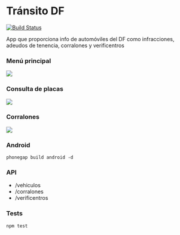 Tránsito DF
===========

[![Build Status](https://travis-ci.org/mandroslabs/transito-df.svg)](https://travis-ci.org/mandroslabs/transito-df)

App que proporciona info de automóviles del DF como infracciones, adeudos de tenencia, corralones y verificentros

### Menú principal
<img src="https://raw.githubusercontent.com/mandroslabs/transito-df/master/doc/1.png">

### Consulta de placas
<img src="https://raw.githubusercontent.com/mandroslabs/transito-df/master/doc/2.png">

### Corralones
<img src="https://raw.githubusercontent.com/mandroslabs/transito-df/master/doc/3.png">

### Android

```phonegap build android -d```

### API

- /vehiculos
- /corralones
- /verificentros

### Tests

```npm test```

